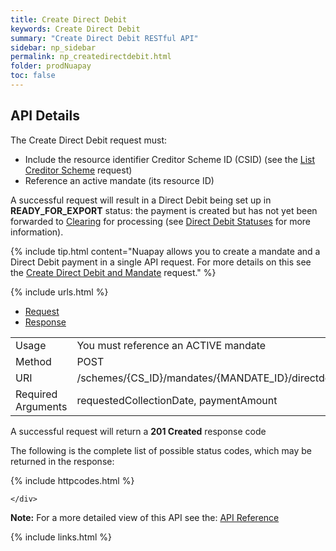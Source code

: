 ```yaml
---
title: Create Direct Debit
keywords: Create Direct Debit
summary: "Create Direct Debit RESTful API"
sidebar: np_sidebar
permalink: np_createdirectdebit.html
folder: prodNuapay
toc: false
---
```


## API Details

The Create Direct Debit request must:

* Include the resource identifier Creditor Scheme ID (CSID) (see the <a href="np_listcredscheme.html"> List Creditor Scheme</a> request)
* Reference an active mandate (its resource ID)

A successful request will result in a Direct Debit being set up in <b>READY_FOR_EXPORT</b> status: the payment is created but has not yet been forwarded to <a href="#" data-toggle="tooltip" data-original-title="{{site.data.glossary.clearing}}">Clearing</a> for processing (see <a href ="np_ddstatuses.html">Direct Debit Statuses</a> for more information).

{% include tip.html content="Nuapay allows you to create a mandate and a Direct Debit payment in a single API request. For more details on this see the [Create Direct Debit and Mandate](np_createddandmand.html) request." %}


{% include urls.html %}


<ul id="profileTabs" class="nav nav-tabs">
    <li class="active"><a href="#profile" data-toggle="tab">Request</a></li>
    <li><a href="#about" data-toggle="tab">Response</a></li>
   
</ul>
  <div class="tab-content">
<div role="tabpanel" class="tab-pane active" id="profile">


  <table>
<colgroup>
<col width="30%" />
<col width="90%" />
</colgroup>

<tbody>
<tr>
<td markdown="span">Usage</td>
<td markdown="span">You must reference an ACTIVE mandate</td>
</tr>
<tr>
<td markdown="span">Method</td>
<td markdown="span"><span class="label label-info">POST </span>
</td>
</tr>
<tr>
<td markdown="span">URI</td>
<td markdown="span">/schemes/{CS_ID}/mandates/{MANDATE_ID}/directdebits
</td>
</tr>
<tr>
<td markdown="span">Required Arguments</td>
<td markdown="span">requestedCollectionDate, paymentAmount
</td>
</tr>
</tbody>
</table>



</div>

<div role="tabpanel" class="tab-pane" id="about">
<p>A successful request will return a <b>201 Created</b> response code</p>
<p>The following is the complete list of possible status codes, which may be returned in the response:</p>
    {% include httpcodes.html %}
    
 
    </div>


</div>

<b>Note:</b> For a more detailed view of this API see the: <a href="https://docs.nuapay.com/v1/#create-direct-debit" target = '_blank'><i class="fa fa-cogs"></i> API Reference</a>


<!--{% include swaggerlink.html %}-->

{% include links.html %}
